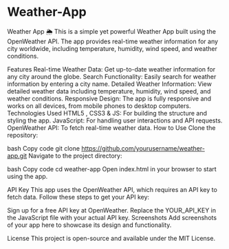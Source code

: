 # Weather-App
Weather App 🌦️ This is a simple yet powerful Weather App built using the OpenWeather API. The app provides real-time weather information for any city worldwide, including temperature, humidity, wind speed, and weather conditions.

Features
Real-time Weather Data: Get up-to-date weather information for any city around the globe.
Search Functionality: Easily search for weather information by entering a city name.
Detailed Weather Information: View detailed weather data including temperature, humidity, wind speed, and weather conditions.
Responsive Design: The app is fully responsive and works on all devices, from mobile phones to desktop computers.
Technologies Used
HTML5 , CSS3 & JS: For building the structure and styling the app.
JavaScript: For handling user interactions and API requests.
OpenWeather API: To fetch real-time weather data.
How to Use
Clone the repository:

bash
Copy code
git clone https://github.com/yourusername/weather-app.git
Navigate to the project directory:

bash
Copy code
cd weather-app
Open index.html in your browser to start using the app.

API Key
This app uses the OpenWeather API, which requires an API key to fetch data. Follow these steps to get your API key:

Sign up for a free API key at OpenWeather.
Replace the YOUR_API_KEY in the JavaScript file with your actual API key.
Screenshots
Add screenshots of your app here to showcase its design and functionality.

License
This project is open-source and available under the MIT License.
